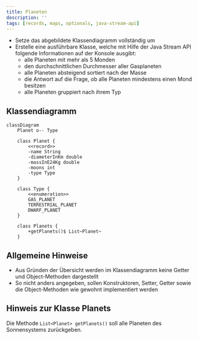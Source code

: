 ```yaml
---
title: Planeten
description: ''
tags: [records, maps, optionals, java-stream-api]
---
```


- Setze das abgebildete Klassendiagramm vollständig um
- Erstelle eine ausführbare Klasse, welche mit Hilfe der Java Stream API folgende Informationen auf der Konsole ausgibt:
  - alle Planeten mit mehr als 5 Monden
  - den durchschnittlichen Durchmesser aller Gasplaneten
  - alle Planeten absteigend sortiert nach der Masse
  - die Antwort auf die Frage, ob alle Planeten mindestens einen Mond besitzen
  - alle Planeten gruppiert nach ihrem Typ

## Klassendiagramm

```mermaid
classDiagram
    Planet o-- Type

    class Planet {
        <<record>>
        -name String
        -diameterInKm double
        -massInE24Kg double
        -moons int
        -type Type
    }

    class Type {
        <<enumeration>>
        GAS_PLANET
        TERRESTRIAL_PLANET
        DWARF_PLANET
    }

    class Planets {
        +getPlanets()$ List~Planet~
    }
```

## Allgemeine Hinweise

- Aus Gründen der Übersicht werden im Klassendiagramm keine Getter und Object-Methoden dargestellt
- So nicht anders angegeben, sollen Konstruktoren, Setter, Getter sowie die Object-Methoden wie gewohnt implementiert werden

## Hinweis zur Klasse Planets

Die Methode `List<Planet> getPlanets()` soll alle Planeten des Sonnensystems zurückgeben.

